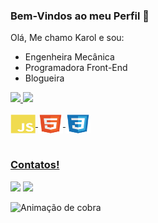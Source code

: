### Bem-Vindos ao meu Perfil 👋
 Olá, Me chamo Karol e sou:
 <ul>
 <li>Engenheira Mecânica</li>
 <li>Programadora Front-End</li>
 <li>Blogueira </li>
</ul>
<div>
  <a href="https://github.com/Kerolaine-Prado">
  <img height="180em" src="https://github-readme-stats.vercel.app/api?username=Kerolaine-Prado&show_icons=true&theme=moltack&include_all_commits=true&count_private=true"/>
  <img height="180em" src="https://github-readme-stats.vercel.app/api/top-langs/?username=Kerolaine-Prado&layout=compact&langs_count=6&theme=moltack"/>
</div>
<div style="display: inline_block"><br>
  <img align="center" alt="Js" height="30" width="40" src="https://raw.githubusercontent.com/devicons/devicon/master/icons/javascript/javascript-plain.svg ">
  <img align="center" alt="HTML" height="30" width="40" src="https://raw.githubusercontent.com/devicons/devicon/master/icons/html5/html5-original.svg ">
  <img align="center" alt="CSS" height="30" width="40" src="https://raw.githubusercontent.com/devicons/devicon/master/icons/css3/css3-original.svg ">
</div>
 
 <br>
 
  ### Contatos!
 
<div>
  <a href="https://instagram.com/Kerolaineprado" target="_blank"><img src="https://img.shields.io/badge/-Instagram-%23E4405F?style=for-the- badge&logo=instagram&logoColor=white" target="_blank"></a>
  <a href="https://www.linkedin.com/in/kerolaine-ribeiro-prado-089719158" target="_blank"><img src="https://img.shields.io/badge/-LinkedIn-%230077B5?style= for-the-badge&logo=linkedin&logoColor=white" target="_blank"></a>
 
  ![Animação de cobra](https://github.com/devemdobro/devemdobro/blob/output/github-contribution-grid-snake.svg)

</div>
